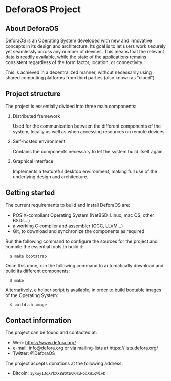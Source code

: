 DeforaOS Project
================

About DeforaOS
--------------

DeforaOS is an Operating System developed with new and innovative concepts in
its design and architecture. Its goal is to let users work securely yet
seamlessly across any number of devices. This means that the relevant data is
readily available, while the state of the applications remains consistent
regardless of the form factor, location, or connectivity.

This is achieved in a decentralized manner, without necessarily using shared
computing platforms from third parties (also known as "cloud").

Project structure
-----------------

The project is essentially divided into three main components:

1. Distributed framework

   Used for the communication between the different components of the system,
   locally as well as when accessing resources on remote devices.

2. Self-hosted environment

   Contains the components necessary to let the system build itself again.

3. Graphical interface

   Implements a featureful desktop environment, making full use of the
   underlying design and architecture.

Getting started
---------------

The current requirements to build and install DeforaOS are:

* POSIX-compliant Operating System (NetBSD, Linux, mac OS, other BSDs...)
* a working C compiler and assembler (GCC, LLVM...)
* Git, to download and synchronize the components as required

Run the following command to configure the sources for the project and compile
the essential tools to build it:
```
  $ make bootstrap
```

Once this done, run the following command to automatically download and build
its different components:
```
  $ make
```

Alternatively, a helper script is available, in order to build bootable images
of the Operating System:
```
  $ build.sh image
```

Contact information
-------------------

The project can be found and contacted at:

* Web:     https://www.defora.org/
* e-mail:  info@defora.org or via mailing-lists at https://lists.defora.org/
* Twitter: @DeforaOS

The project accepts donations at the following address:

* Bitcoin: `1yKwy1JqXYkXX8WQtWQK4iHodXWiqWivD`

